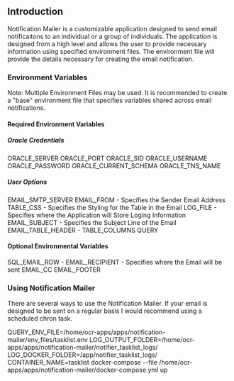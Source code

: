 ## Introduction

Notification Mailer is a customizable application designed to send email notificaitons to an individual or a group of individuals. The application is designed from a high level and allows the user to provide necessary information using specified environment files. The environment file will provide the details necessary for creating the email notification. 

### 

### Environment Variables 

Note: Multiple Environment Files may be used. It is recommended to create a "base" environment file that specifies variables shared across email notifications. 

#### Required Environment Variables 

##### Oracle Credentials

ORACLE_SERVER
ORACLE_PORT
ORACLE_SID
ORACLE_USERNAME
ORACLE_PASSWORD
ORACLE_CURRENT_SCHEMA
ORACLE_TNS_NAME

##### User Options 

EMAIL_SMTP_SERVER 
EMAIL_FROM - Specifies the Sender Email Address 
TABLE_CSS - Specifies the Styling for the Table in the Email
LOG_FILE - Specifies where the Application will Store Loging Information
EMAIL_SUBJECT - Specifies the Subject Line of the Email
EMAIL_TABLE_HEADER - 
TABLE_COLUMNS
QUERY

#### Optional Environmental Variables 

SQL_EMAIL_ROW - 
EMAIL_RECIPIENT - Specifies where the Email will be sent
EMAIL_CC
EMAIL_FOOTER

### Using Notification Mailer 

There are several ways to use the Notification Mailer. If your email is designed to be sent on a regular basis I would recommend using a scheduled chron task. 

QUERY_ENV_FILE=/home/ocr-apps/apps/notification-mailer/env_files/tasklist.env LOG_OUTPUT_FOLDER=/home/ocr-apps/apps/notification-mailer/notifier_tasklist_logs/  LOG_DOCKER_FOLDER=/app/notifier_tasklist_logs/ CONTAINER_NAME=tasklist docker-compose --file /home/ocr-apps/apps/notification-mailer/docker-compose.yml up
